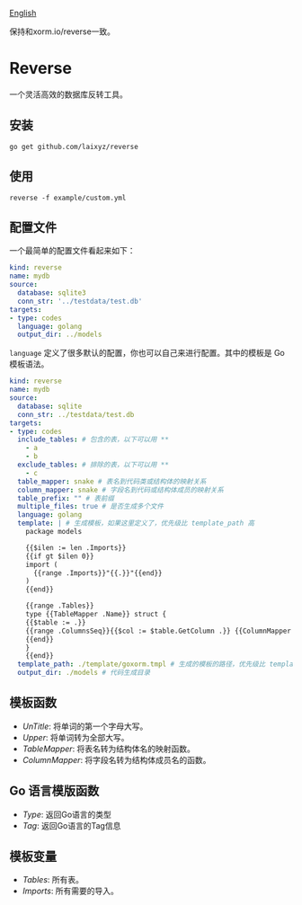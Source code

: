 [English](README.md)

保持和xorm.io/reverse一致。

# Reverse

一个灵活高效的数据库反转工具。

## 安装

```
go get github.com/laixyz/reverse
```

## 使用

```
reverse -f example/custom.yml
```

## 配置文件

一个最简单的配置文件看起来如下：

```yml
kind: reverse
name: mydb
source:
  database: sqlite3
  conn_str: '../testdata/test.db'
targets:
- type: codes
  language: golang
  output_dir: ../models
```

`language` 定义了很多默认的配置，你也可以自己来进行配置。其中的模板是 Go 模板语法。

```yml
kind: reverse
name: mydb
source:
  database: sqlite
  conn_str: ../testdata/test.db
targets:
- type: codes
  include_tables: # 包含的表，以下可以用 **
    - a
    - b
  exclude_tables: # 排除的表，以下可以用 **
    - c
  table_mapper: snake # 表名到代码类或结构体的映射关系
  column_mapper: snake # 字段名到代码或结构体成员的映射关系
  table_prefix: "" # 表前缀
  multiple_files: true # 是否生成多个文件
  language: golang
  template: | # 生成模板，如果这里定义了，优先级比 template_path 高
    package models

    {{$ilen := len .Imports}}
    {{if gt $ilen 0}}
    import (
      {{range .Imports}}"{{.}}"{{end}}
    )
    {{end}}

    {{range .Tables}}
    type {{TableMapper .Name}} struct {
    {{$table := .}}
    {{range .ColumnsSeq}}{{$col := $table.GetColumn .}}	{{ColumnMapper $col.Name}}	{{Type $col}} `{{Tag $table $col}}`
    {{end}}
    }
    {{end}}
  template_path: ./template/goxorm.tmpl # 生成的模板的路径，优先级比 template 低，但比 language 中的默认模板高
  output_dir: ./models # 代码生成目录
```

## 模板函数

- *UnTitle*: 将单词的第一个字母大写。
- *Upper*: 将单词转为全部大写。
- *TableMapper*: 将表名转为结构体名的映射函数。
- *ColumnMapper*: 将字段名转为结构体成员名的函数。

## Go 语言模版函数

- *Type*: 返回Go语言的类型
- *Tag*: 返回Go语言的Tag信息

## 模板变量

- *Tables*: 所有表。
- *Imports*: 所有需要的导入。